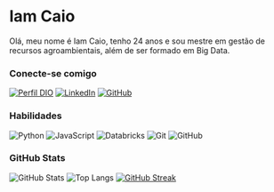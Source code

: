 # Iam Caio

Olá, meu nome é Iam Caio, tenho 24 anos e sou mestre em gestão de recursos agroambientais, além de ser formado em Big Data.


### Conecte-se comigo
[![Perfil DIO](https://img.shields.io/badge/-Meu%20Perfil%20na%20DIO-30A3DC?style=for-the-badge)](https://dio.me/users/iam_caio1)
[![LinkedIn](https://img.shields.io/badge/-LinkedIn-000?style=for-the-badge&logo=linkedin&logoColor=30A3DC)](https://www.linkedin.com/in/iamcaio/)
[![GitHub](https://img.shields.io/badge/GitHub-000?style=for-the-badge&logo=github)](https://github.com/icarplay)

### Habilidades
![Python](https://img.shields.io/badge/Python-000?style=for-the-badge&logo=python&logoColor=3776AB)
![JavaScript](https://img.shields.io/badge/JavaScript-000?style=for-the-badge&logo=javascript&logoColor=30A3DC)
![Databricks](https://img.shields.io/badge/Databricks-000?style=for-the-badge&logo=databricks&logoColor=#FF3621)
![Git](https://img.shields.io/badge/Git-000?style=for-the-badge&logo=git&logoColor=E94D5F)
![GitHub](https://img.shields.io/badge/GitHub-000?style=for-the-badge&logo=github&logoColor=30A3DC)

### GitHub Stats
![GitHub Stats](https://github-readme-stats.vercel.app/api?username=icarplay&theme=transparent&bg_color=000&border_color=30A3DC&show_icons=true&icon_color=30A3DC&title_color=E94D5F&text_color=FFF)
![Top Langs](https://github-readme-stats-git-masterrstaa-rickstaa.vercel.app/api/top-langs/?username=icarplay&layout=compact&bg_color=000&border_color=30A3DC&title_color=E94D5F&text_color=FFF)
[![GitHub Streak](https://streak-stats.demolab.com/?user=icarplay&theme=bear&background=000&border=30A3DC&dates=FFF)](https://git.io/streak-stats)

